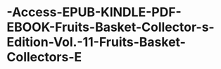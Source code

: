 # -Access-EPUB-KINDLE-PDF-EBOOK-Fruits-Basket-Collector-s-Edition-Vol.-11-Fruits-Basket-Collectors-E